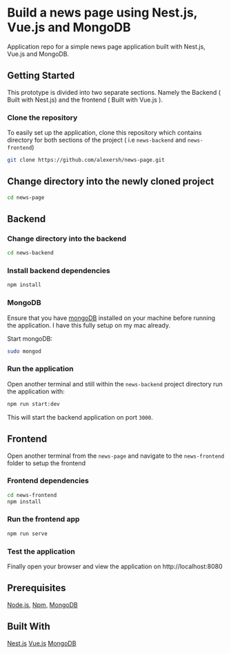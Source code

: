 # Build a news page using Nest.js, Vue.js and MongoDB

Application repo for a simple news page application built with Nest.js, Vue.js and MongoDB.

## Getting Started
This prototype is divided into two separate sections. Namely the Backend ( Built with Nest.js) and the frontend
( Built with Vue.js ).

### Clone the repository
To easily set up the application, clone this repository which contains directory for both sections of the project ( i.e `news-backend` and `news-frontend`)

```bash
git clone https://github.com/alexersh/news-page.git
```

## Change directory into the newly cloned project
```bash
cd news-page
```

## Backend
### Change directory into the backend
```bash
cd news-backend
```

### Install backend dependencies

```bash
npm install
```

### MongoDB
Ensure that you have [mongoDB](https://www.mongodb.com/products/compass) installed on your machine before running the application. I have this fully setup on my mac already.

Start mongoDB:

```bash
sudo mongod
```

### Run the application
Open another terminal and still within the `news-backend` project directory run the application with:

```bash
npm run start:dev
```

This will start the backend application on port `3000`.

## Frontend
Open another terminal from the `news-page` and navigate to the `news-frontend` folder to setup the frontend

### Frontend dependencies
```bash
cd news-frontend
npm install
```

### Run the frontend app

```bash
npm run serve
```

### Test the application
Finally open your browser and view the application on http://localhost:8080

## Prerequisites
 [Node.js](https://nodejs.org/en/), [Npm](https://www.npmjs.com/), [MongoDB](https://docs.mongodb.com/v3.2/installation/)

## Built With
[Nest.js](https://nestjs.com/)
[Vue.js](https://vuejs.org/)
[MongoDB](https://www.mongodb.com/) 
